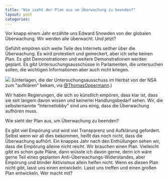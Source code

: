 ```yaml
---
title: "Wie sieht der Plan aus um Überwachung zu beenden?"
layout: post
categories: 
---
```

Vor knapp einem Jahr erzählte uns Edward Snowden von der globalen Überwachung. Wir werden alle überwacht. Und jetzt?

Gefühlt empören sich weite Teile des Internets seither über die Überwachung. Es wird protestiert und gemeckert, aber ich sehe keinen Plan. Es gibt Demonstrationen und weitere Demonstrationen werden geplant. Es gibt Untersuchungsausschüsse in Parlamenten, die untersuchen sollen, die wichtigen Informationen aber auch nicht kriegen.

<img src="https://pbs.twimg.com/media/BTQnjq0CUAESNKO.jpg:large"></img>
(Unterlagen, die der Untersuchungsausschuss im Herbst von der NSA zum "aufklären" bekam, via <a href="https://twitter.com/ThomasOppermann/status/374966102788292609/photo/1">@ThomasOppermann</a>.)

Wir haben Regierungen, die sich so künstlich empören, dass klar ist, dass sie seit langem davon wissen und keinerlei Handlungsbedarf sehen. Wir, die selbsternannte "Internetlobby" sind uns einig, dass die Überwachung aufhören muss.

Wie sieht der Plan aus, um Überwachung zu beenden?

Es gibt viel Empörung und wird viel Transparenz und Aufklärung gefordert. Selbst wenn wir all dies bekommen, heißt das noch nicht, dass die Überwachung aufhört. Ein knappes Jahr nach den Enthüllungen sehen wir, dass die Empörung alleine nicht reicht. Wir brauchen einen Plan.
Vielleicht gibt es schon gute Pläne, dann wüsste ich davon gerne, denn ich wäre gerne Teil eines geplanten Anti-Überwachungs-Widerstandes, aber Empörung und blinder Aktivismus allein helfen nicht.
Wenn es diesen Plan nicht gibt, lasst uns einen entwickeln. Lasst uns treffen und einen großen Plan entwickeln.
Wer macht mit?
